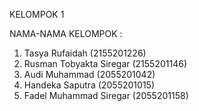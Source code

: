 KELOMPOK 1

NAMA-NAMA KELOMPOK :
1. Tasya Rufaidah (2155201226)
2. Rusman Tobyakta Siregar (2155201146)
3. Audi Muhammad (2055201042)
4. Handeka Saputra (2055201015)
5. Fadel Muhammad Siregar (2055201158)
